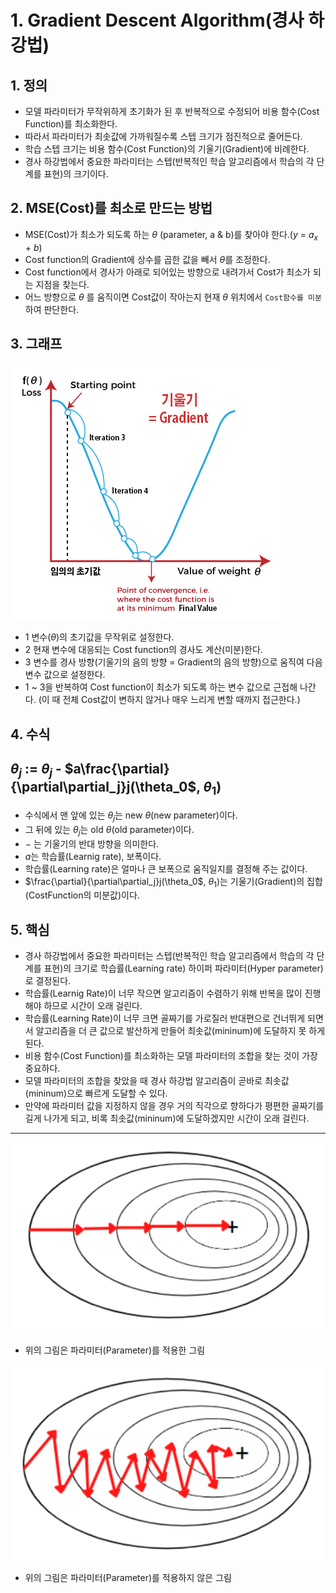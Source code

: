 # 1. Gradient Descent Algorithm(경사 하강법)
## 1. 정의

- 모델 파라미터가 무작위하게 초기화가 된 후 반복적으로 수정되어 비용 함수(Cost Function)를 최소화한다.
- 따라서 파라미터가 최솟값에 가까워질수록 스텝 크기가 점진적으로 줄어든다.
- 학습 스텝 크기는 비용 함수(Cost Function)의 기울기(Gradient)에 비례한다.
- 경사 하강법에서 중요한 파라미터는 스텝(반복적인 학습 알고리즘에서 학습의 각 단계를 표현)의 크기이다.

## 2. MSE(Cost)를 최소로 만드는 방법
- MSE(Cost)가 최소가 되도록 하는 $\theta$ (parameter, a & b)를 찾아야 한다.($y$ = $a_x$ + $b$) 
- Cost function의 Gradient에 상수를 곱한 값을 빼서  $\theta$를 조정한다.
- Cost function에서 경사가 아래로 되어있는 방향으로 내려가서 Cost가 최소가 되는 지점을 찾는다.
- 어느 방향으로 $\theta$ 를 움직이면 Cost값이 작아는지 현재 $\theta$ 위치에서 `Cost함수를 미분`하여 판단한다.

## 3. 그래프

![alt text](./Picture/Gradient_Descent_Algorithm.png)

- 1 변수($\theta$)의 초기값을 무작위로 설정한다.
- 2 현재 변수에 대응되는 Cost function의 경사도 계산(미분)한다.
- 3 변수를 경사 방향(기울기의 음의 방향 = Gradient의 음의 방향)으로 움직여 다음 변수 값으로 설정한다.
- 1 ~ 3을 반복하여 Cost function이 최소가 되도록 하는 변수 값으로 근접해 나간다. (이 때 전체 Cost값이 변하지 않거나 매우 느리게 변할 때까지 접근한다.)

## 4. 수식 
## $\theta_j$ := $\theta_j$  - $a\frac{\partial}{\partial\partial_j}j(\theta_0$, $\theta_1$)

- 수식에서 맨 앞에 있는 $\theta_j$는 new $\theta$(new parameter)이다.
- 그 뒤에 있는 $\theta_j$는 old $\theta$(old parameter)이다.
- $-$ 는 기울기의 반대 방향을 의미한다.
- $a$는 학습률(Learnig rate), 보폭이다.
- 학습률(Learning rate)은 얼마나 큰 보폭으로 움직일지를 결정해 주는 값이다.
- $\frac{\partial}{\partial\partial_j}j(\theta_0$, $\theta_1$)는 기울기(Gradient)의 집합(CostFunction의 미분값)이다.

## 5. 핵심

- 경사 하강법에서 중요한 파라미터는 스텝(반복적인 학습 알고리즘에서 학습의 각 단계를 표현)의 크기로 학습률(Learning rate) 하이퍼 파라미터(Hyper parameter)로 결정된다.
- 학습률(Learnig Rate)이 너무 작으면 알고리즘이 수렴하기 위해 반복을 많이 진행해야 하므로 시간이 오래 걸린다.
- 학습률(Learning Rate)이 너무 크면 골짜기를 가로질러 반대편으로 건너뛰게 되면서 알고리즘을 더 큰 값으로 발산하게 만들어 최솟값(mininum)에 도달하지 못 하게 된다.
- 비용 함수(Cost Function)를 최소화하는 모델 파라미터의 조합을 찾는 것이 가장 중요하다.
- 모델 파라미터의 조합을 찾았을 때 경사 하강법 알고리즘이 곧바로 최솟값(mininum)으로 빠르게 도달할 수 있다.
- 만약에 파라미터 값을 지정하지 않을 경우 거의 직각으로 향하다가 평편한 골짜기를 길게 나가게 되고, 비록 최솟값(mininum)에 도달하겠지만 시간이 오래 걸린다.
---
![alt text](./Picture/parameter_apply.png) 

- 위의 그림은 파라미터(Parameter)를 적용한 그림

![alt text](./Picture/parameter_not_apply.png)

- 위의 그림은 파라미터(Parameter)를 적용하지 않은 그림



